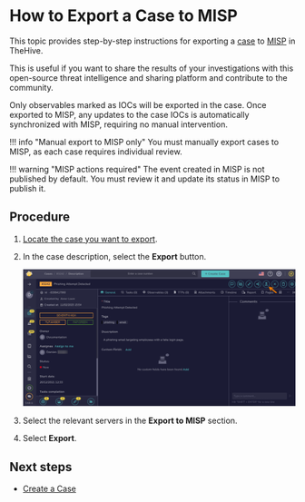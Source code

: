 # How to Export a Case to MISP

This topic provides step-by-step instructions for exporting a [case](../cases/about-cases.md) to [MISP](https://www.misp-project.org/) in TheHive.

This is useful if you want to share the results of your investigations with this open-source threat intelligence and sharing platform and contribute to the community.

Only observables marked as IOCs will be exported in the case. Once exported to MISP, any updates to the case IOCs is automatically synchronized with MISP, requiring no manual intervention.

!!! info "Manual export to MISP only"
    You must manually export cases to MISP, as each case requires individual review.

!!! warning "MISP actions required"
    The event created in MISP is not published by default. You must review it and update its status in MISP to publish it.

## Procedure

1. [Locate the case you want to export](../cases/search-for-cases/find-a-case.md).

2. In the case description, select the **Export** button.

    ![Export a case](/thehive/images/user-guides/analyst-corner/cases/export-a-case.png)

3. Select the relevant servers in the **Export to MISP** section.

4. Select **Export**.

## Next steps

* [Create a Case](create-a-new-case.md)